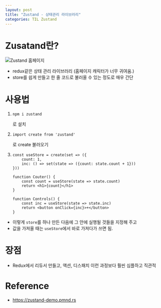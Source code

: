 ```yaml
---
layout: post
title: "Zustand - 상태관리 라이브러리"
categories: TIL Zustand
---
```


# Zusatand란?

![Zustand 홈페이지](/assets/img/post/20220313/zustand.gif)

- redux같은 상태 관리 라이브러리 (홈페이지 캐릭터가 너무 귀여움.)
- store를 쉽게 만들고 한 줄 코드로 불러올 수 있는 정도로 매우 간단

# 사용법

1.  `npm i zustand`

    로 설치

2.  `import create from 'zustand'`

    로 create 불러오기

3.  ```
    const useStore = create(set => ({
        count: 1,
        inc: () => set(state => ({count: state.count + 1}))
    }))

    function Couter() {
        const count = useStore(state => state.count)
        return <h1>{count}</h1>
    }

    function Controls() {
        const inc = useStore(state => state.inc)
        return <button onClick={inc}>+</button>
    }
    ```

- 이렇게 `store`를 하나 만든 다음에 그 안에 실행될 것들을 지정해 주고
- 값을 가져올 때는 `useStore`에서 바로 가져다가 쓰면 됨.

# 장점

- Redux에서 리듀서 만들고, 액션, 디스패치 이런 과정보다 훨씬 심플하고 직관적

# Reference

- https://zustand-demo.pmnd.rs
